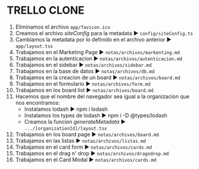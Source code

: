 # TRELLO CLONE
1. Eliminamos el archivo `app/favicon.ico`
2. Creamos el archivo *siteConfig* para la metadata ► `config/siteConfig.ts`
3. Cambiamos la metadata por lo definido en el archivo anterior ► `app/layout.tsx`
4. Trabajamos en el Marketing Page ► `notas/archivos/markenting.md`
5. Trabajamos en la autenticacion ► `notas/archivos/autenticacion.md`
6. Trabajamos en el sidebar ► `notas/archivos/sidebar.md`
7. Trabajamos en la base de datos ► `notas/archivos/db.md`
8. Trabajamos en la creacion de un board ► `notas/archivos/board.md`
9. Trabajamos en el formulario ► `notas/archivos/form.md`
10. Trabajamos en los board list ► `notas/archivos/board.md`
11. Hacemos que el nombre del navegador sea igual a la organizacion que nos encontramos:
    - Instalamos lodash ► npm i lodash
    - Instalamos los types de lodash ► npm i -D @types/lodash
    - Creamos la funcion *generateMetadata* ► `.../[organizationId]/layout.tsx`
12. Trabajamos en los board page ► `notas/archivos/board.md`
13. Trabajamos en las listas ► `notas/archivos/listas.md`
14. Trabajamos en el card form ► `notas/archivos/cards.md`
15. Trabajamos en el drag n' drop ► `notas/archivos/dragndrop.md`
16. Trabajamos en el Card Modal ► `notas/archivos/cards.md`
    